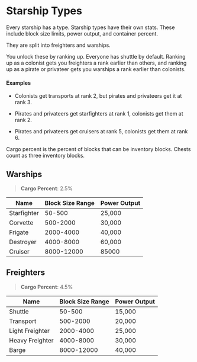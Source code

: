 # Starship Types
Every starship has a type.
Starship types have their own stats.
These include block size limits, power output, and container percent.

They are split into freighters and warships.

You unlock these by ranking up. Everyone has shuttle by default.
Ranking up as a colonist gets you freighters a rank earlier than others, 
and ranking up as a pirate or privateer gets you warships
a rank earlier than colonists.

#### Examples
* Colonists get transports at rank 2,
  but pirates and privateers get it at rank 3.

* Pirates and privateers get starfighters at rank 1,
  colonists get them at rank 2.

* Pirates and privateers get cruisers at rank 5,
  colonists get them at rank 6.

Cargo percent is the percent of blocks that can be inventory blocks.
Chests count as three inventory blocks.

## Warships
> **Cargo Percent**: 2.5%

| Name        	    | Block Size Range 	| Power Output 	|
|------------------	|------------------	|--------------	|
| Starfighter 	    | 50-500           	| 25,000       	|
| Corvette    	    | 500-2000         	| 30,000       	|
| Frigate     	    | 2000-4000        	| 40,000       	|
| Destroyer   	    | 4000-8000        	| 60,000       	|
| Cruiser     	    | 8000-12000       	| 85000        	|

## Freighters
> **Cargo Percent**: 4.5%

| Name            	| Block Size Range 	| Power Output 	|
|------------------	|------------------	|--------------	|
| Shuttle         	| 50-500           	| 15,000       	|
| Transport       	| 500-2000         	| 20,000       	|
| Light Freighter 	| 2000-4000        	| 25,000       	|
| Heavy Freighter 	| 4000-8000        	| 30,000       	|
| Barge           	| 8000-12000       	|  40,000      	|
